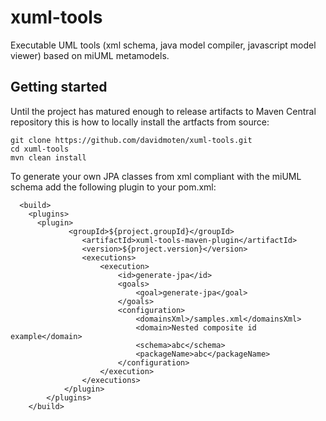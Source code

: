 xuml-tools
==========

Executable UML tools (xml schema, java model compiler, javascript model viewer) based on miUML metamodels.

Getting started
---------------
Until the project has matured enough to release artifacts to Maven Central repository this is how to locally install the artfacts from source:

    git clone https://github.com/davidmoten/xuml-tools.git
    cd xuml-tools
    mvn clean install

To generate your own JPA classes from xml compliant with the miUML schema add the following plugin to your pom.xml:
```
  <build>
    <plugins>
      <plugin>
			 <groupId>${project.groupId}</groupId>
				<artifactId>xuml-tools-maven-plugin</artifactId>
				<version>${project.version}</version>
				<executions>
					<execution>
						<id>generate-jpa</id>
						<goals>
							<goal>generate-jpa</goal>
						</goals>
						<configuration>
							<domainsXml>/samples.xml</domainsXml>
							<domain>Nested composite id example</domain>
							<schema>abc</schema>
							<packageName>abc</packageName>
						</configuration>
					</execution>
				</executions>
			</plugin>
		</plugins>
	</build>
```